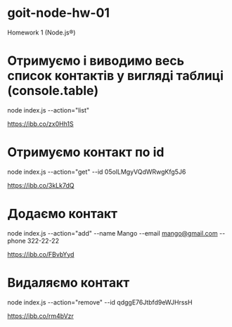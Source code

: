 # goit-node-hw-01

Homework 1 (Node.js®)

# Отримуємо і виводимо весь список контактів у вигляді таблиці (console.table)

node index.js --action="list"

https://ibb.co/zx0Hh1S

# Отримуємо контакт по id

node index.js --action="get" --id 05olLMgyVQdWRwgKfg5J6

https://ibb.co/3kLk7dQ

# Додаємо контакт

node index.js --action="add" --name Mango --email mango@gmail.com --phone 322-22-22

https://ibb.co/FBvbYyd

# Видаляємо контакт

node index.js --action="remove" --id qdggE76Jtbfd9eWJHrssH

https://ibb.co/rm4bVzr
